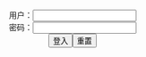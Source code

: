 <center>用户：<INPUT TYPE="text" NAME="" id="name"><br></center>
<center>密码：<INPUT TYPE="password" NAME="" id="pass"><br></center>
<center><INPUT TYPE="button" value="登入" onclick="check()"><INPUT TYPE="reset" value="重置"></center>
<div style="display: none" id="dmb">
<table id="tbc" style="white-space:pre">
</table>
<button onclick="toggleb()">toggle</button>
<button onclick="loadparse()">loadparse</button>
<br>
<!-- 🌸<br>🍅-　-🍑<hr>🍀 --><textarea rows="30" cols="100" style="display: none" id="tar">

Artist - DevilHS - エロ２次画像
https://ja.hentai-img.com/image/artist-devilhs-10/

https://static13.hentai-img.com/upload/20210911/788/805971/p=700/1.jpg
https://static13.hentai-img.com/upload/20210911/788/805971/p=700/56.jpg
https://static13.hentai-img.com/upload/20210911/788/805971/p=700/59.jpg
https://static13.hentai-img.com/upload/20210911/788/805971/p=700/687.jpg

2021/9/22上午11:21:24

Artist: orushibu Artist: おるとろ - エロ２次画像
https://ja.hentai-img.com/image/artist-orushibu-artist-/

https://static.hentai-img.com/upload/20150113/1/63/p=700/1.jpg
https://static.hentai-img.com/upload/20150113/1/63/p=700/140.jpg

2021/9/22上午11:22:58

Artist |❤️| Kurotama Artist |❤️| くろたま - エロ２次画像
https://ja.hentai-img.com/image/artist--kurotama-artist---6/

https://static13.hentai-img.com/upload/20210703/777/794875/p=700/1.jpg
https://static13.hentai-img.com/upload/20210703/777/794875/p=700/845.jpg

2021/9/22下午2:37:48

[CrazyDad3D] No Way Out 10 [Eng][Complete] - エロ２次画像
https://ja.hentai-img.com/image/crazydad3d-no-way-out-10-engcomplete/
https://static13.hentai-img.com/upload/20210913/788/806301/p=160x200/1.jpg
https://static13.hentai-img.com/upload/20210913/788/806301/p=700/1.jpg
https://static13.hentai-img.com/upload/20210913/788/806301/p=700/53.jpg

2021/9/22上午10:23:49

Girl of Nox - Hinata - エロコスプレ
https://ja.hentai-cosplays.com/image/girl-of-nox-hinata/

https://static5.hentai-cosplays.com/upload/20210817/236/241150/p=700/5.jpg
https://static5.hentai-cosplays.com/upload/20210817/236/241150/p=700/6.jpg
https://static5.hentai-cosplays.com/upload/20210817/236/241150/p=700/22.jpg
https://static5.hentai-cosplays.com/upload/20210817/236/241150/p=700/26.jpg

2021/9/22下午2:43:21

(COSHOLIC 26) [mariposa luz de la luna (Chouzuki Maryou)] 2019 Summon! Satan-chan (original) (COSHOLIC 26) [mariposa luz de la luna (Chouzuki Maryou)] 2019 summon！サタンちゃん - エロコスプレ
https://ja.hentai-cosplays.com/image/cosholic-26-mariposa-luz-de-la-luna-chouzuki-maryou-2019-summon-satan-chan-original-cosholic-26-mariposa-luz-de-la-luna-chouzuki-maryou-2019-summon/

https://static2.hentai-cosplays.com/upload/20201130/186/189776/p=700/1.jpg
https://static2.hentai-cosplays.com/upload/20201130/186/189776/p=700/204.jpg

2021/9/25下午2:26:09

Beke Jacoba - Do-S (One-Punch Man) - エロコスプレ
https://ja.hentai-cosplays.com/image/beke-jacoba-do-s-one-punch-man/

https://static2.hentai-cosplays.com/upload/20200327/162/165410/p=700/1.jpg
https://static2.hentai-cosplays.com/upload/20200327/162/165410/p=700/40.jpg

2021/9/22下午8:43:24

叶美香、ワンパンマン怪人姫弩Sのコスプレ画像が過激すぎる！叶姉妹の妹のクオリティ高すぎな激シコ写真に絶賛の声！姉の叶恭子のジョジョも完璧な再現度！ - エロコスプレ
https://ja.hentai-cosplays.com/image/mika-kana-cosplay-image-of-one-pan-man-phantom-hime-s-is-too-radical-the-voice-of-rave-reviews-in-the-intense-sico-photograph-too-high-quality-of-the-sister-of-the-kano-sister-jojo-of-kyoko-kano-of-the-elder-sister-is-also-perfect-reproduction/

https://static4.porn-images-xxx.com/upload/20190630/682/698161/p=700/1.jpg

2021/9/22下午8:52:04

YuzuPyon - Camie Utsushimi - エロコスプレ
https://ja.hentai-cosplays.com/image/yuzupyon-camie-utsushimi/

https://static2.hentai-cosplays.com/upload/20200427/164/166959/p=700/1.jpg
https://static2.hentai-cosplays.com/upload/20200427/164/166959/p=700/254.jpg

2021/9/22下午8:22:56

R18成人向けコスプレイヤー「岡田ゆい」同人AVみたいな自撮りおっぱい動画がエロすぎ！ - エロコスプレ
https://ja.hentai-cosplays.com/image/r18-adult-cosplayer-yui-okada-selfie-video-like-dvdrip-av-is-too-erotic/

https://static4.porn-images-xxx.com/upload/20200309/784/802265/p=700/1.jpg
https://static4.porn-images-xxx.com/upload/20200309/784/802265/p=700/2.jpg
https://static4.porn-images-xxx.com/upload/20200309/784/802265/p=700/14.jpg
https://static4.porn-images-xxx.com/upload/20200309/784/802265/p=700/19.jpg
https://static4.porn-images-xxx.com/upload/20200309/784/802265/p=700/21.jpg
https://static4.porn-images-xxx.com/upload/20200309/784/802265/p=700/23.jpg

2021/9/22下午8:29:34

Vampirella 欧美大胸黑发女神 - エロコスプレ
https://ja.hentai-cosplays.com/image/vampirella-european-beauty-large-breast-goddess/

https://static2.hentai-cosplays.com/upload/20200324/160/163172/p=700/1.jpg
https://static2.hentai-cosplays.com/upload/20200324/160/163172/p=700/29.jpg

2021/9/22下午8:26:26

黑皮肤性感女郎大尺度 (コスプレ) [nonsummerjack] nonbb - エロコスプレ
https://ja.hentai-cosplays.com/image/black-skin-feeling-female-large-scale-cosplay-nonsummerjack-nonbb/

https://static2.hentai-cosplays.com/upload/20200324/160/163205/p=700/1.jpg

2021/9/22下午8:28:35

(コスプレ)黑皮肤性感女郎大尺度 [nonsummerjack] nonbb 2 - エロコスプレ
https://ja.hentai-cosplays.com/image/cosplay-black-skin-feeling-female-large-scale-nonsummerjack-nonbb-2/

https://static2.hentai-cosplays.com/upload/20200324/160/163201/p=700/1.jpg

2021/9/22下午8:34:45

[nonsummerjack] Femto - エロコスプレ
https://ja.hentai-cosplays.com/image/nonsummerjack-femto/

https://static2.hentai-cosplays.com/upload/20200316/150/152773/p=700/6.jpg

2021/9/22下午8:32:35

[nonsummerjack] MORE ANUBIS - エロコスプレ
https://ja.hentai-cosplays.com/image/nonsummerjack-more-anubis/

https://static2.hentai-cosplays.com/upload/20191109/143/146283/p=700/1.jpg

2021/9/22下午8:37:57

QUEENIE CHUPPY - Hinata Akatsuki - エロコスプレ
https://ja.hentai-cosplays.com/image/queenie-chuppy-hinata-akatsuki/

https://static4.hentai-cosplays.com/upload/20210504/224/228922/p=700/3.jpg
https://static4.hentai-cosplays.com/upload/20210504/224/228922/p=700/12.jpg
https://static4.hentai-cosplays.com/upload/20210504/224/228922/p=700/14.jpg
https://static4.hentai-cosplays.com/upload/20210504/224/228922/p=700/15.jpg
https://static4.hentai-cosplays.com/upload/20210504/224/228922/p=700/18.jpg
https://static4.hentai-cosplays.com/upload/20210504/224/228922/p=700/19.jpg
https://static4.hentai-cosplays.com/upload/20210504/224/228922/p=700/21.jpg
https://static4.hentai-cosplays.com/upload/20210504/224/228922/p=700/23.jpg
https://static4.hentai-cosplays.com/upload/20210504/224/228922/p=700/24.jpg
https://static4.hentai-cosplays.com/upload/20210504/224/228922/p=700/26.jpg
https://static4.hentai-cosplays.com/upload/20210504/224/228922/p=700/27.jpg
https://static4.hentai-cosplays.com/upload/20210504/224/228922/p=700/28.jpg

2021/9/22下午2:48:25

Yuzupyon vol.3 - エロコスプレ
https://ja.hentai-cosplays.com/image/yuzupyon-vol3/

https://static2.hentai-cosplays.com/upload/20181213/122/124513/p=700/3.jpg

2021/9/22下午8:33:52

[Ringo Mitsuki] 遅れてきたバレンタイン♥大人接待夢〇りあむ・本気の〇〇営業 [林檎蜜紀] 遅れてきたバレンタイン♥大人接待夢〇りあむ・本気の〇〇営業 - エロコスプレ
https://ja.hentai-cosplays.com/image/ringo-mitsuki---/

https://static5.hentai-cosplays.com/upload/20210921/239/244408/p=700/1.jpg
https://static5.hentai-cosplays.com/upload/20210921/239/244408/p=700/3.jpg
https://static5.hentai-cosplays.com/upload/20210921/239/244408/p=700/8.jpg
https://static5.hentai-cosplays.com/upload/20210921/239/244408/p=700/21.jpg
https://static5.hentai-cosplays.com/upload/20210921/239/244408/p=700/26.jpg
https://static5.hentai-cosplays.com/upload/20210921/239/244408/p=700/27.jpg
https://static5.hentai-cosplays.com/upload/20210921/239/244408/p=700/28.jpg
https://static5.hentai-cosplays.com/upload/20210921/239/244408/p=700/29.jpg
https://static5.hentai-cosplays.com/upload/20210921/239/244408/p=700/30.jpg
https://static5.hentai-cosplays.com/upload/20210921/239/244408/p=700/31.jpg
https://static5.hentai-cosplays.com/upload/20210921/239/244408/p=700/32.jpg
https://static5.hentai-cosplays.com/upload/20210921/239/244408/p=700/33.jpg
https://static5.hentai-cosplays.com/upload/20210921/239/244408/p=700/34.jpg

2021/9/22上午10:01:13

Tenleid - Tharja - エロコスプレ
https://ja.hentai-cosplays.com/image/tenleid-tharja/

https://static2.hentai-cosplays.com/upload/20180118/75/76756/p=700/1.jpg

2021/9/22下午2:17:03

きょう肉肉_Nikumikyo 番外 + 7V - エロコスプレ
https://ja.hentai-cosplays.com/image/todays-meat-_nikumikyo-extra--7v/

https://static5.hentai-cosplays.com/upload/20210918/239/244258/p=700/17.jpg
https://static5.hentai-cosplays.com/upload/20210918/239/244258/p=700/20.jpg

2021/9/22上午9:59:18

meenfox-订阅A刊10330 - エロコスプレ
https://ja.hentai-cosplays.com/image/meenfox-a10330/

https://static5.hentai-cosplays.com/upload/20210921/239/244462/p=700/1.jpg
https://static5.hentai-cosplays.com/upload/20210921/239/244462/p=700/4.jpg
https://static5.hentai-cosplays.com/upload/20210921/239/244462/p=700/5.jpg
https://static5.hentai-cosplays.com/upload/20210921/239/244462/p=700/6.jpg
https://static5.hentai-cosplays.com/upload/20210921/239/244462/p=700/10.jpg
https://static5.hentai-cosplays.com/upload/20210921/239/244462/p=700/12.jpg
https://static5.hentai-cosplays.com/upload/20210921/239/244462/p=700/11.jpg
https://static5.hentai-cosplays.com/upload/20210921/239/244462/p=700/13.jpg
https://static5.hentai-cosplays.com/upload/20210921/239/244462/p=700/14.jpg
https://static5.hentai-cosplays.com/upload/20210921/239/244462/p=700/15.jpg
https://static5.hentai-cosplays.com/upload/20210921/239/244462/p=700/16.jpg
https://static5.hentai-cosplays.com/upload/20210921/239/244462/p=700/20.jpg
https://static5.hentai-cosplays.com/upload/20210921/239/244462/p=700/24.jpg
https://static5.hentai-cosplays.com/upload/20210921/239/244462/p=700/30.jpg
https://static5.hentai-cosplays.com/upload/20210921/239/244462/p=700/32.jpg

2021/9/22上午10:05:34

[HERESY(林檎蜜紀)] エッチなマシュの人2 [HERESY(林檎蜜紀)] エッチなマシュの人2 - エロコスプレ
https://ja.hentai-cosplays.com/image/heresy-2-heresy-2/

https://static2.hentai-cosplays.com/upload/20190717/133/136045/p=700/1.jpg

2021/9/22下午2:11:22

[Ringo Mitsuki] ベルファスト、スケべ撮影クランクアップしました? [林檎蜜紀] ベルファスト、スケべ撮影クランクアップしました? - エロコスプレ
https://ja.hentai-cosplays.com/image/ringo-mitsuki----1/

https://static5.hentai-cosplays.com/upload/20210921/239/244409/p=700/2.jpg
https://static5.hentai-cosplays.com/upload/20210921/239/244409/p=700/3.jpg
https://static5.hentai-cosplays.com/upload/20210921/239/244409/p=700/8.jpg

2021/9/22上午10:13:47

HERESY (Ringo Mitsuki) ~ C96 & CH26 Hashigo Tokuten BB Hotetsupu DVD HERESY (林檎蜜紀) C96&CH26ハシゴ特典BBほてっぷDVD - エロコスプレ
https://ja.hentai-cosplays.com/image/heresy-ringo-mitsuki--c96--ch26-hashigo-tokuten-bb-hotetsupu-dvd-heresy--c96ch26bbdvd/

https://static4.hentai-cosplays.com/upload/20210224/209/213384/p=700/1.jpg
https://static4.hentai-cosplays.com/upload/20210224/209/213384/p=700/168.jpg

2021/9/22上午10:17:07

[Ringo Mitsuki] ドスケベif いいんだよもしもで…だってここはすけべ異聞帯だからな！な！！！すけべ異聞帯で大変な事になるマシュ [林檎蜜紀] ドスケベif いいんだよもしもで…だってここはすけべ異聞帯だからな！な！！！すけべ異聞帯で大変な事になるマシュ - エロコスプレ
https://ja.hentai-cosplays.com/image/ringo-mitsuki-if---if-/

https://static5.hentai-cosplays.com/upload/20210920/239/244333/p=700/1.jpg
https://static5.hentai-cosplays.com/upload/20210920/239/244333/p=700/19.jpg

2021/9/22上午10:15:33

Byoru - Byoru in Mizuryukei land - エロコスプレ
https://ja.hentai-cosplays.com/image/byoru-byoru-in-mizuryukei-land/

https://static5.hentai-cosplays.com/upload/20210924/239/244635/p=700/1.jpg
https://static5.hentai-cosplays.com/upload/20210924/239/244635/p=700/53.jpg

2021/9/24下午9:51:23

Byoru - Nagisa 1 - エロコスプレ
https://ja.hentai-cosplays.com/image/byoru-nagisa-1/

https://static5.hentai-cosplays.com/upload/20210924/239/244634/p=700/1.jpg
https://static5.hentai-cosplays.com/upload/20210924/239/244634/p=700/51.jpg

2021/9/24下午9:55:01

nagisa魔物喵 レム - エロコスプレ
https://ja.hentai-cosplays.com/image/nagisa-/

https://static5.hentai-cosplays.com/upload/20210728/233/237669/p=700/1.jpg

2021/9/24下午10:02:11

[Nagisa魔物喵] 私に体の検査をさせてください - エロコスプレ
https://ja.hentai-cosplays.com/image/nagisa-devil-let-me-do-a-body-test/

https://static5.hentai-cosplays.com/upload/20210925/239/244733/p=700/3.jpg
https://static5.hentai-cosplays.com/upload/20210925/239/244733/p=700/6.jpg
https://static5.hentai-cosplays.com/upload/20210925/239/244733/p=700/8.jpg
https://static5.hentai-cosplays.com/upload/20210925/239/244733/p=700/11.jpg
https://static5.hentai-cosplays.com/upload/20210925/239/244733/p=700/12.jpg
https://static5.hentai-cosplays.com/upload/20210925/239/244733/p=700/30.jpg
https://static5.hentai-cosplays.com/upload/20210925/239/244734/p=700/30.jpg
https://static5.hentai-cosplays.com/upload/20210925/239/244734/p=700/31.jpg

2021/9/25下午9:16:06

Azami - Pack Bunny - エロコスプレ
https://ja.hentai-cosplays.com/image/azami-pack-bunny/

https://static5.hentai-cosplays.com/upload/20210924/239/244637/p=700/1.jpg
https://static5.hentai-cosplays.com/upload/20210924/239/244637/p=700/18.jpg

2021/9/24下午9:56:28

(COS Benefits) Smile Aromatic - Purple Department - エロコスプレ
https://ja.hentai-cosplays.com/image/cos-benefits-smile-aromatic-purple-department/

https://static5.hentai-cosplays.com/upload/20210725/230/235509/p=700/10.jpg

2021/9/22上午10:20:17

(COS Welfare) High-faced coser mindfulness _D - Dafeng - エロコスプレ
https://ja.hentai-cosplays.com/image/cos-welfare-high-faced-coser-mindfulness-_d-dafeng/

https://static5.hentai-cosplays.com/upload/20210725/230/235510/p=700/1.jpg
https://static5.hentai-cosplays.com/upload/20210725/230/235511/p=700/3.jpg

2021/9/22上午10:27:37

(Cosplay) Smile Aromatic - 2B Christmas Photo Set - エロコスプレ
https://ja.hentai-cosplays.com/image/cosplay-smile-aromatic-2b-christmas-photo-set/

https://static5.hentai-cosplays.com/upload/20210725/231/235601/p=700/2.jpg
https://static5.hentai-cosplays.com/upload/20210725/231/235601/p=700/3.jpg

2021/9/23下午9:38:16

[DJAWA] Jenny - The Lord of Nightmares 写真套图 - エロコスプレ
https://ja.hentai-cosplays.com/image/djawa-jenny-the-lord-of-nightmares-photo-/

https://static5.hentai-cosplays.com/upload/20210903/238/242916/p=700/1.jpg
https://static5.hentai-cosplays.com/upload/20210903/238/242916/p=700/98.jpg

2021/9/22上午11:17:32

DJAWA Photo - Sonson (손손) & Mozzi (모찌) - “Swimming Lessons #5” - エロコスプレ
https://ja.hentai-cosplays.com/image/djawa-photo-sonson--amp-mozzi--swimming-lessons-5/

https://static5.hentai-cosplays.com/upload/20210918/239/244256/p=160x200/1.jpg
https://static5.hentai-cosplays.com/upload/20210918/239/244256/p=700/1.jpg
https://static5.hentai-cosplays.com/upload/20210918/239/244256/p=700/11.jpg
https://static5.hentai-cosplays.com/upload/20210918/239/244256/p=700/23.jpg
https://static5.hentai-cosplays.com/upload/20210918/239/244256/p=700/24.jpg
https://static5.hentai-cosplays.com/upload/20210918/239/244256/p=700/34.jpg
https://static5.hentai-cosplays.com/upload/20210918/239/244256/p=700/40.jpg
https://static5.hentai-cosplays.com/upload/20210918/239/244256/p=700/43.jpg
https://static5.hentai-cosplays.com/upload/20210918/239/244256/p=700/44.jpg
https://static5.hentai-cosplays.com/upload/20210720/230/234548/p=160x200/1.jpg

2021/9/22上午11:07:14

[DJAWA] Jenny 정제니 - Swimming Lessons #3 - エロコスプレ
https://ja.hentai-cosplays.com/image/djawa-jenny--swimming-lessons-3/

https://static5.hentai-cosplays.com/upload/20210918/239/244224/p=700/2.jpg

2021/9/22上午11:16:55

Mimmi - Mochilero en Violeta - エロコスプレ
https://ja.hentai-cosplays.com/image/mimmi-mochilero-en-violeta/

https://static5.hentai-cosplays.com/upload/20210718/229/234406/p=700/1.jpg
https://static5.hentai-cosplays.com/upload/20210718/229/234406/p=700/3.jpg

2021/9/25下午2:24:25

エロコス自撮りでフォロワーにサービスしてるドスケベコスプレイヤーちゃんw - エロコスプレ
https://ja.hentai-cosplays.com/image/dirty-cosplayers-chan-that-service-to-followers-in-erotic-cosplay-selfie-w/

https://static3.porn-images-xxx.com/upload/20190224/614/628578/p=700/1.jpg
https://static2.porn-images-xxx.com/upload/20170304/267/273393/p=700/10.jpg

過激なコスプレイヤーがほぼ全裸になっちゃってるエロ画像まとめ - エロコスプレ
https://ja.hentai-cosplays.com/image/hentai-cosplayers-radical-she-almost-turned-naked-pictures/

https://static.porn-images-xxx.com/upload/20170222/164/167824/p=700/1.jpg

2021/9/22下午2:34:13

【コスビッチ】股間見せつけ・巨乳に美尻w性的アピール↑↑なエロコスプレ画像！ - エロコスプレ
https://ja.hentai-cosplays.com/image/cosvich-me-the-crotch-and-breasts-to-asses-w-sexual-appeal---a-erokospre-image/

https://static2.porn-images-xxx.com/upload/20170304/267/273393/p=700/1.jpg
https://static2.porn-images-xxx.com/upload/20170304/267/273393/p=700/16.jpg
https://static2.porn-images-xxx.com/upload/20170304/267/273393/p=700/20.jpg

2021/9/22下午2:32:11

https://static3.porn-images-xxx.com/upload/20171115/492/503761/p=700/10.jpg

2021/9/22下午2:20:12

【ドスケベプレイ】 パイパン巨乳な日焼けギャルにアニコスさせて犯すの楽しいwww - エロコスプレ
https://ja.hentai-cosplays.com/image/dirty-little-schoolgirl-play-a-shaved-busty-tanned-gal-to-unicos-make-fun-www/

https://static2.porn-images-xxx.com/upload/20170303/245/250327/p=700/1.jpg
https://static2.porn-images-xxx.com/upload/20170303/245/250327/p=700/25.jpg

2021/9/22下午2:19:33

☆Extreme Nightmare Fuel☆ Silent Hill Nurse Cosplay! - エロコスプレ
https://ja.hentai-cosplays.com/image/extreme-nightmare-fuel-silent-hill-nurse-cosplay-1/

https://static.hentai-cosplays.com/upload/20140111/1/827/p=700/1.jpg

2021/9/22下午2:35:20

Kirsten Price Porn Video by seb4hc10 | ImageFap
https://www.imagefap.com/video.php?vid=591238

2021/9/22下午11:30:33

Angela White Porn Video by seb4hc10 | ImageFap
https://www.imagefap.com/video.php?vid=590988

RachelStarr Porn Video by seb4hc10 | ImageFap
https://www.imagefap.com/video.php?vid=590990

2021/10/3下午10:43:09

JeffsModels 109 03 Porn Video by fruhrhope | ImageFap
https://www.imagefap.com/video.php?vid=632346

2021/9/22下午5:22:44

</textarea><!-- 🍀<br>🍑-　-🍅<hr>🌸 -->
</div>

<script src="https://cdn.jsdelivr.net/npm/jquery@3.5.1/dist/jquery.min.js"></script>

<link rel="stylesheet" href="https://cdn.jsdelivr.net/gh/fancyapps/fancybox@3.5.7/dist/jquery.fancybox.min.css" />
<script src="https://cdn.jsdelivr.net/gh/fancyapps/fancybox@3.5.7/dist/jquery.fancybox.min.js"></script>

<script type="text/javascript">

var __urlRegex = /(\b(https?|ftp|file):\/\/[-A-Z0-9+&@#\/%?=~_|!:,.;]*[-A-Z0-9+&@#\/%=~_|])/ig;
var __imgRegex = /\.(?:jpe?g|gif|png)$/i;

loadparse();

function parseURL($string){

    var exp = __urlRegex;
    return $string.replace(exp,function(match){
            __imgRegex.lastIndex=0;
            if(__imgRegex.test(match)){
                return '<a data-fancybox="gallery" href="' + match.replace("/p=700", "")
                 + '"><img src="' + match.replace("/p=700", "/p=160x200")+'" width="64"></a>';
            }
            else{
                return '<a href="' + match + '" target="_blank">' + match + '</a>';
            }
        }
    );
}

function loadparse() {
  tbc.innerHTML = parseURL(tar.value);
}

function check(){
  var name=document.getElementById("name").value;
  var pass=document.getElementById("pass").value;
  if(name==!/[^\s]/.test(new Date().getTime()) && pass==String.fromCharCode(window.atob("MTIx"))){
    document.getElementById("dmb").style.display=""
  }else{
  }
}

function toggleb() {
  var x = document.getElementById("tar");
  if (x.style.display === "none") {
    x.style.display = "";
  } else {
    x.style.display = "none";
  }
}

</script>
